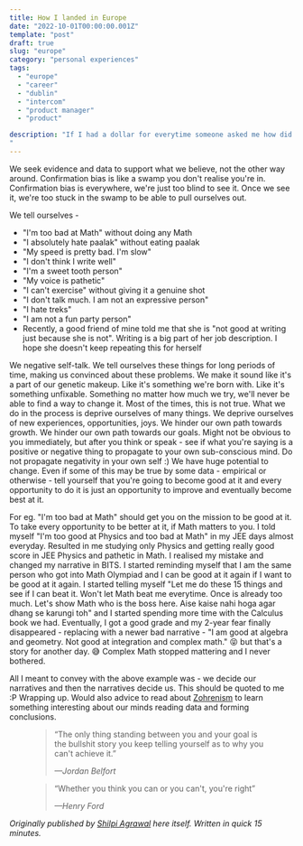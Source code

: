 ```yaml
---
title: How I landed in Europe
date: "2022-10-01T00:00:00.001Z"
template: "post"
draft: true
slug: "europe"
category: "personal experiences"
tags:
  - "europe"
  - "career"
  - "dublin"
  - "intercom"
  - "product manager"
  - "product"

description: "If I had a dollar for everytime someone asked me how did I get so lucky to land an opportunity in Europe without studying there, 
"
---
```


We seek evidence and data to support what we believe, not the other way around. Confirmation bias is like a swamp you don't realise you're in. Confirmation bias is everywhere, we're just too blind to see it. Once we see it, we're too stuck in the swamp to be able to pull ourselves out. 

We tell ourselves - 
- "I'm too bad at Math" without doing any Math
- "I absolutely hate paalak" without eating paalak
- "My speed is pretty bad. I'm slow"
- "I don't think I write well"
- "I'm a sweet tooth person"
- "My voice is pathetic" 
- "I can't exercise" without giving it a genuine shot
- "I don't talk much. I am not an expressive person"
- "I hate treks"
- "I am not a fun party person"
- Recently, a good friend of mine told me that she is "not good at writing just because she is not". Writing is a big part of her job description. I hope she doesn't keep repeating this for herself

We negative self-talk. We tell ourselves these things for long periods of time, making us convinced about these problems. We make it sound like it's a part of our genetic makeup. Like it's something we're born with. Like it's something unfixable. Something no matter how much we try, we'll never be able to find a way to change it. 
Most of the times, this is not true. What we do in the process is deprive ourselves of many things. We deprive ourselves of new experiences, opportunities, joys. We hinder our own path towards growth. We hinder our own path towards our goals. Might not be obvious to you immediately, but after you think or speak - see if what you're saying is a positive or negative thing to propagate to your own sub-conscious mind. Do not propagate negativity in your own self :) We have huge potential to change. Even if some of this may be true by some data - empirical or otherwise - tell yourself that you're going to become good at it and every opportunity to do it is just an opportunity to improve and eventually become best at it. 

For eg.  "I'm too bad at Math" should get you on the mission to be good at it. To take every opportunity to be better at it, if Math matters to you. I told myself "I'm too good at Physics and too bad at Math" in my JEE days almost everyday. Resulted in me studying only Physics and getting really good score in JEE Physics and pathetic in Math. I realised my mistake and changed my narrative in BITS. I started reminding myself that I am the same person who got into Math Olympiad and I can be good at it again if I want to be good at it again. I started telling myself "Let me do these 15 things and see if I can beat it. Won't let Math beat me everytime. Once is already too much. Let's show Math who is the boss here. Aise kaise nahi hoga agar dhang se karungi toh" and I started spending more time with the Calculus book we had. Eventually, I got a good grade and my 2-year fear finally disappeared - replacing with a newer bad narrative - "I am good at algebra and geometry. Not good at integration and complex math." 😝 but that's a story for another day. 😅 Complex Math stopped mattering and I never bothered. 

All I meant to convey with the above example was - we decide our narratives and then the narratives decide us. This should be quoted to me :P 
Wrapping up. Would also advice to read about [Zohrenism](https://en.wikipedia.org/wiki/Dihydrogen_monoxide_parody) to learn something interesting about our minds reading data and forming conclusions. 

<figure>
  <blockquote>
    <p>“The only thing standing between you and your goal is the bullshit story you keep telling yourself as to why you can't achieve it.”</p>
    <footer>
      <cite>—Jordan Belfort</cite>
    </footer>
  </blockquote>
</figure>

<figure>
  <blockquote>
    <p>“Whether you think you can or you can't, you're right”</p>
    <footer>
      <cite>—Henry Ford</cite>
    </footer>
  </blockquote>
</figure>



 *Originally published by [Shilpi Agrawal](https://twitter.com/shilpiagrawal55) here itself. Written in quick 15 minutes.*













